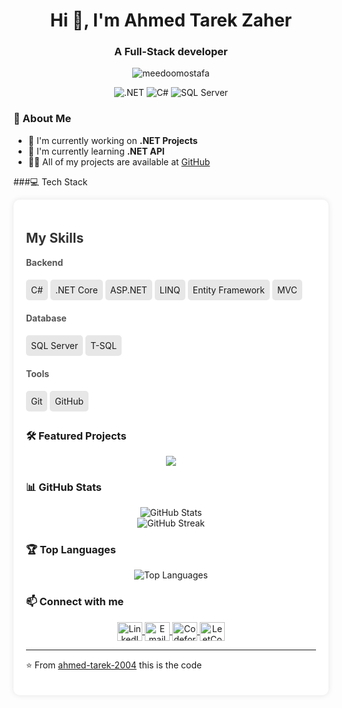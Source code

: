 <h1 align="center">Hi 👋, I'm Ahmed Tarek Zaher</h1>
<h3 align="center">A Full-Stack developer</h3>

<p align="center">
  <img src="https://komarev.com/ghpvc/?username=meedoomostafa&label=Profile%20views&color=0e75b6&style=flat" alt="meedoomostafa" />
</p>

<p align="center">
  <img src="https://img.shields.io/badge/.NET-512BD4?style=for-the-badge&logo=dotnet&logoColor=white" alt=".NET" />
  <img src="https://img.shields.io/badge/C%23-239120?style=for-the-badge&logo=c-sharp&logoColor=white" alt="C#" />
  <img src="https://img.shields.io/badge/Microsoft%20SQL%20Server-CC2927?style=for-the-badge&logo=microsoft%20sql%20server&logoColor=white" alt="SQL Server" />
</p>

### 🚀 About Me
- 🔭 I'm currently working on **.NET Projects**
- 🌱 I'm currently learning **.NET API**
- 👨‍💻 All of my projects are available at [GitHub](https://github.com/ahmed-tarek-2004)


###💻 Tech Stack
    <div style="max-width: 600px; margin: auto; background: #fff; padding: 20px; border-radius: 10px; 
                box-shadow: 0 0 10px rgba(0, 0, 0, 0.1);">
        <h2 style="color: #333;">My Skills</h2>
     <div style="font-weight: bold; margin-top: 15px; color: #555;">Backend</div>
        <ul style="list-style-type: none; padding: 0;">
            <li style="background: #e7e7e7; margin: 5px 0; padding: 8px; border-radius: 5px; display: inline-block;">C#</li>
            <li style="background: #e7e7e7; margin: 5px 0; padding: 8px; border-radius: 5px; display: inline-block;">.NET Core</li>
            <li style="background: #e7e7e7; margin: 5px 0; padding: 8px; border-radius: 5px; display: inline-block;">ASP.NET</li>
            <li style="background: #e7e7e7; margin: 5px 0; padding: 8px; border-radius: 5px; display: inline-block;">LINQ</li>
            <li style="background: #e7e7e7; margin: 5px 0; padding: 8px; border-radius: 5px; display: inline-block;">Entity Framework</li>
            <li style="background: #e7e7e7; margin: 5px 0; padding: 8px; border-radius: 5px; display: inline-block;">MVC</li>
        </ul>

  <div style="font-weight: bold; margin-top: 15px; color: #555;">Database</div>
        <ul style="list-style-type: none; padding: 0;">
            <li style="background: #e7e7e7; margin: 5px 0; padding: 8px; border-radius: 5px; display: inline-block;">SQL Server</li>
            <li style="background: #e7e7e7; margin: 5px 0; padding: 8px; border-radius: 5px; display: inline-block;">T-SQL</li>
        </ul>
      <div style="font-weight: bold; margin-top: 15px; color: #555;">Tools</div>
        <ul style="list-style-type: none; padding: 0;">
            <li style="background: #e7e7e7; margin: 5px 0; padding: 8px; border-radius: 5px; display: inline-block;">Git</li>
            <li style="background: #e7e7e7; margin: 5px 0; padding: 8px; border-radius: 5px; display: inline-block;">GitHub</li>
        </ul>

### 🛠️ Featured Projects
<div align="center">
<a href="https://github.com/ahmed-tarek-2004/Payment_System">
  <img src="https://github-readme-stats.vercel.app/api/pin/?username=ahmed-tarek-2004&repo=Payment_System&theme=dark" />
</a>
</div>

### 📊 GitHub Stats
<div align="center">
  <img src="https://github-readme-stats.vercel.app/api?username=ahmed-tarek-2004&show_icons=true&theme=dark" alt="GitHub Stats" />
</div>

<div align="center">
  <img src="https://github-readme-streak-stats.herokuapp.com/?user=ahmed-tarek-2004&theme=dark" alt="GitHub Streak" />
</div>

### 🏆 Top Languages
<div align="center">
  <img src="https://github-readme-stats.vercel.app/api/top-langs/?username=ahmed-tarek-2004&layout=compact&theme=dark" alt="Top Languages" />
</div>

### 📫 Connect with me
<p align="center">
  <a href="https://www.linkedin.com/in/ahmed-zaher-62a652255/" target="_blank">
    <img align="center" src="https://raw.githubusercontent.com/rahuldkjain/github-profile-readme-generator/master/src/images/icons/Social/linked-in-alt.svg" alt="LinkedIn" height="30" width="40" />
  </a>
  <a href="ahmedtarek7580@gmail.com" target="_blank">
    <img align="center" src="https://cdn.jsdelivr.net/npm/simple-icons@v3/icons/gmail.svg" alt="Email" height="30" width="40" />
  </a>
  <a href="https://codeforces.com/profile/Tarek_Ware" target="_blank">
    <img align="center" src="https://cdn.jsdelivr.net/npm/simple-icons@v3/icons/codeforces.svg" alt="Codeforces" height="30" width="40" />
  </a>
  <a href="https://leetcode.com/u/ahmedtarek756471/" target="_blank">
    <img align="center" src="https://cdn.jsdelivr.net/npm/simple-icons@v3/icons/leetcode.svg" alt="LeetCode" height="30" width="40" />
  </a>
</p>

---
⭐️ From [ahmed-tarek-2004](https://github.com/ahmed-tarek-2004)
this is the code
